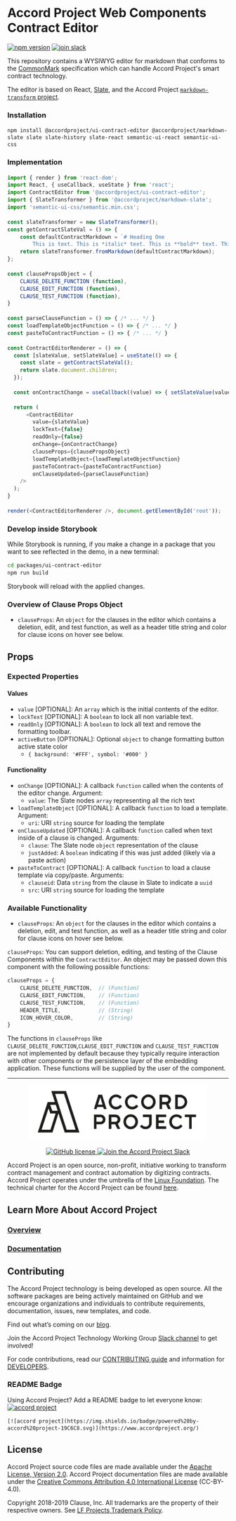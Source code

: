 # Accord Project Web Components Contract Editor

[![npm version](https://badge.fury.io/js/%40accordproject%2Fui-contract-editor.svg)](https://badge.fury.io/js/%40accordproject%2Fui-contract-editor)
[![join slack](https://img.shields.io/badge/Accord%20Project-Join%20Slack-blue)](https://accord-project-slack-signup.herokuapp.com/)

This repository contains a WYSIWYG editor for markdown that conforms to the [CommonMark](https://spec.commonmark.org) specification which can handle Accord Project's smart contract technology.

The editor is based on React, [Slate](https://www.slatejs.org), and the Accord Project [`markdown-transform` project](https://github.com/accordproject/markdown-transform).

### Installation

```shell
npm install @accordproject/ui-contract-editor @accordproject/markdown-slate slate slate-history slate-react semantic-ui-react semantic-ui-css
```

### Implementation

```js
import { render } from 'react-dom';
import React, { useCallback, useState } from 'react';
import ContractEditor from '@accordproject/ui-contract-editor';
import { SlateTransformer } from '@accordproject/markdown-slate';
import 'semantic-ui-css/semantic.min.css';

const slateTransformer = new SlateTransformer();
const getContractSlateVal = () => {
    const defaultContractMarkdown = `# Heading One
        This is text. This is *italic* text. This is **bold** text. This is \`inline code\`. Fin.`;
    return slateTransformer.fromMarkdown(defaultContractMarkdown);
};

const clausePropsObject = {
    CLAUSE_DELETE_FUNCTION (function),
    CLAUSE_EDIT_FUNCTION (function),
    CLAUSE_TEST_FUNCTION (function),
}

const parseClauseFunction = () => { /* ... */ }
const loadTemplateObjectFunction = () => { /* ... */ }
const pasteToContractFunction = () => { /* ... */ }

const ContractEditorRenderer = () => {
  const [slateValue, setSlateValue] = useState(() => {
    const slate = getContractSlateVal();
    return slate.document.children;
  });
  
  const onContractChange = useCallback((value) => { setSlateValue(value); }, []);

  return (
      <ContractEditor
        value={slateValue}
        lockText={false}
        readOnly={false}
        onChange={onContractChange}
        clauseProps={clausePropsObject}
        loadTemplateObject={loadTemplateObjectFunction}
        pasteToContract={pasteToContractFunction}
        onClauseUpdated={parseClauseFunction}
    />
  );
}

render(<ContractEditorRenderer />, document.getElementById('root'));
```

### Develop inside Storybook

While Storybook is running, if you make a change in a package that you want to see reflected in the demo, in a new terminal:

```sh
cd packages/ui-contract-editor
npm run build
```

Storybook will reload with the applied changes.
### Overview of Clause Props Object
- `clauseProps`: An `object` for the clauses in the editor which contains a deletion, edit, and test function, as well as a header title string and color for clause icons on hover see below.

## Props

### Expected Properties

#### Values

- `value` [OPTIONAL]: An `array` which is the initial contents of the editor.
- `lockText` [OPTIONAL]: A `boolean` to lock all non variable text.
- `readOnly` [OPTIONAL]: A `boolean` to lock all text and remove the formatting toolbar.
- `activeButton` [OPTIONAL]: Optional `object` to change formatting button active state color
  - `{ background: '#FFF', symbol: '#000' }`

#### Functionality

- `onChange` [OPTIONAL]: A callback `function` called when the contents of the editor change. Argument:
  - `value`: The Slate nodes `array` representing all the rich text
- `loadTemplateObject` [OPTIONAL]: A callback `function` to load a template. Argument:
  - `uri`: URI `string` source for loading the template
- `onClauseUpdated` [OPTIONAL]: A callback `function` called when text inside of a clause is changed. Arguments:
  - `clause`: The Slate node `object` representation of the clause
  - `justAdded`:  A `boolean` indicating if this was just added (likely via a paste action)
- `pasteToContract` [OPTIONAL]: A callback `function` to load a clause template via copy/paste. Arguments:
  - `clauseid`: Data `string` from the clause in Slate to indicate a `uuid`
  - `src`: URI `string` source for loading the template

### Available Functionality

- `clauseProps`: An `object` for the clauses in the editor which contains a deletion, edit, and test function, as well as a header title string and color for clause icons on hover see below.

`clauseProps`:
You can support deletion, editing, and testing of the Clause Components within the `ContractEditor`. An object may be passed down this component with the following possible functions:
```js
clauseProps = {
    CLAUSE_DELETE_FUNCTION,  // (Function)
    CLAUSE_EDIT_FUNCTION,    // (Function)
    CLAUSE_TEST_FUNCTION,    // (Function)
    HEADER_TITLE,            // (String)
    ICON_HOVER_COLOR,        // (String)
}
```
The functions in `clauseProps` like `CLAUSE_DELETE_FUNCTION`,`CLAUSE_EDIT_FUNCTION` and `CLAUSE_TEST_FUNCTION`  are not implemented by default because they typically require interaction with other components or the persistence layer of the embedding application.
These functions will be supplied by the user of the component.

---

<p align="center">
  <a href="https://www.accordproject.org/">
    <img src="../../assets/APLogo.png" alt="Accord Project Logo" width="400" />
  </a>
</p>

<p align="center">
  <a href="./LICENSE">
    <img src="https://img.shields.io/github/license/accordproject/cicero?color=bright-green" alt="GitHub license">
  </a>
  <a href="https://accord-project-slack-signup.herokuapp.com/">
    <img src="https://img.shields.io/badge/Accord%20Project-Join%20Slack-blue" alt="Join the Accord Project Slack"/>
  </a>
</p>

Accord Project is an open source, non-profit, initiative working to transform contract management and contract automation by digitizing contracts. Accord Project operates under the umbrella of the [Linux Foundation][linuxfound]. The technical charter for the Accord Project can be found [here][charter].

## Learn More About Accord Project

### [Overview][apmain]

### [Documentation][apdoc]

## Contributing

The Accord Project technology is being developed as open source. All the software packages are being actively maintained on GitHub and we encourage organizations and individuals to contribute requirements, documentation, issues, new templates, and code.

Find out what’s coming on our [blog][apblog].

Join the Accord Project Technology Working Group [Slack channel][apslack] to get involved!

For code contributions, read our [CONTRIBUTING guide][contributing] and information for [DEVELOPERS][developers].

### README Badge

Using Accord Project? Add a README badge to let everyone know: [![accord project](https://img.shields.io/badge/powered%20by-accord%20project-19C6C8.svg)](https://www.accordproject.org/)

```
[![accord project](https://img.shields.io/badge/powered%20by-accord%20project-19C6C8.svg)](https://www.accordproject.org/)
```

## License <a name="license"></a>

Accord Project source code files are made available under the [Apache License, Version 2.0][apache].
Accord Project documentation files are made available under the [Creative Commons Attribution 4.0 International License][creativecommons] (CC-BY-4.0).

Copyright 2018-2019 Clause, Inc. All trademarks are the property of their respective owners. See [LF Projects Trademark Policy](https://lfprojects.org/policies/trademark-policy/).

[linuxfound]: https://www.linuxfoundation.org
[charter]: https://github.com/accordproject/governance/blob/master/accord-project-technical-charter.md
[apmain]: https://accordproject.org/ 
[apblog]: https://medium.com/@accordhq
[apdoc]: https://docs.accordproject.org/
[apslack]: https://accord-project-slack-signup.herokuapp.com

[contributing]: https://github.com/accordproject/web-components/blob/master/CONTRIBUTING.md
[developers]: https://github.com/accordproject/web-components/blob/master/DEVELOPERS.md

[apache]: https://github.com/accordproject/web-components/blob/master/LICENSE
[creativecommons]: http://creativecommons.org/licenses/by/4.0/